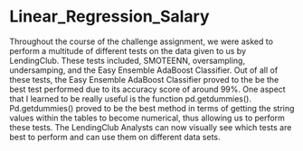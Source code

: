 # Linear_Regression_Salary

Throughout the course of the challenge assignment, we were asked to perform a multitude of different tests on the data given to us by LendingClub. These tests included, SMOTEENN, oversampling, undersamping, and the Easy Ensemble AdaBoost Classifier. Out of all of these tests, the Easy Ensemble AdaBoost Classifier proved to the be the best test performed due to its accuracy score of around 99%. One aspect that I learned to be really useful is the function pd.getdummies(). Pd.getdummies() proved to be the best method in terms of getting the string values within the tables to become numerical, thus allowing us to perform these tests. The LendingClub Analysts can now visually see which tests are best to perform and can use them on different data sets. 
